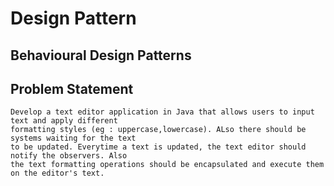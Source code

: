 # Design Pattern
## Behavioural Design Patterns

## Problem Statement
```
Develop a text editor application in Java that allows users to input text and apply different
formatting styles (eg : uppercase,lowercase). ALso there should be systems waiting for the text
to be updated. Everytime a text is updated, the text editor should notify the observers. Also 
the text formatting operations should be encapsulated and execute them on the editor's text. 
```